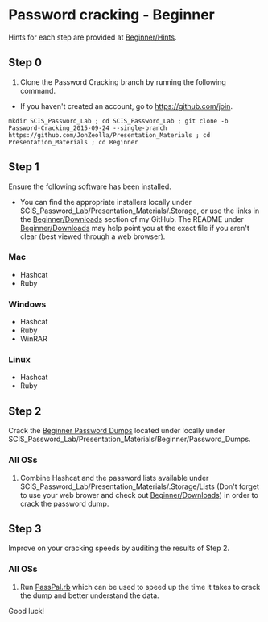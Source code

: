 # Password cracking - Beginner  

Hints for each step are provided at [Beginner/Hints](https://github.com/JonZeolla/Presentation_Materials/tree/Password-Cracking_2015-09-24/Beginner/Hints).  


## Step 0  
1. Clone the Password Cracking branch by running the following command.  
  * If you haven't created an account, go to https://github.com/join.  
```
mkdir SCIS_Password_Lab ; cd SCIS_Password_Lab ; git clone -b Password-Cracking_2015-09-24 --single-branch https://github.com/JonZeolla/Presentation_Materials ; cd Presentation_Materials ; cd Beginner
```


## Step 1  
Ensure the following software has been installed.  
* You can find the appropriate installers locally under SCIS_Password_Lab/Presentation_Materials/.Storage, or use the links in the [Beginner/Downloads](https://github.com/JonZeolla/Presentation_Materials/tree/Password-Cracking_2015-09-24/Beginner/Downloads) section of my GitHub.  The README under [Beginner/Downloads](https://github.com/JonZeolla/Presentation_Materials/tree/Password-Cracking_2015-09-24/Beginner/Downloads) may help point you at the exact file if you aren't clear (best viewed through a web browser).  

### Mac  
* Hashcat  
* Ruby  

### Windows  
* Hashcat  
* Ruby  
* WinRAR  

### Linux  
* Hashcat  
* Ruby  


## Step 2  
Crack the [Beginner Password Dumps](https://github.com/JonZeolla/Presentation_Materials/tree/Password-Cracking_2015-09-24/Beginner/Password_Dumps) located under locally under SCIS_Password_Lab/Presentation_Materials/Beginner/Password_Dumps.  

### All OSs  
1. Combine Hashcat and the password lists available under SCIS_Password_Lab/Presentation_Materials/.Storage/Lists (Don't forget to use your web brower and check out [Beginner/Downloads](https://github.com/JonZeolla/Presentation_Materials/tree/Password-Cracking_2015-09-24/Beginner/Downloads)) in order to crack the password dump.  


## Step 3  
Improve on your cracking speeds by auditing the results of Step 2.  

### All OSs  
1.  Run [PassPal.rb](https://github.com/JonZeolla/Presentation_Materials/blob/Password-Cracking_2015-09-24/.Storage/passpal.rb) which can be used to speed up the time it takes to crack the dump and better understand the data.  


Good luck!  

